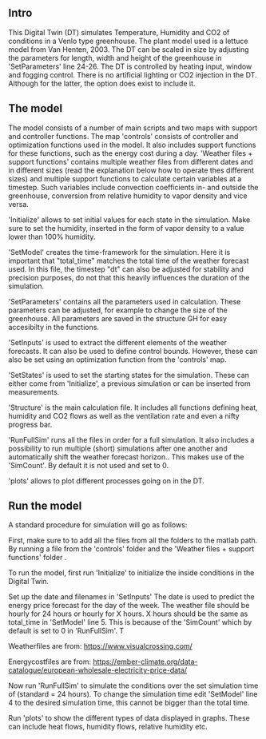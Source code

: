 ## Intro
This Digital Twin (DT) simulates Temperature, Humidity and CO2 of conditions in a Venlo type greenhouse. 
The plant model used is a lettuce model from Van Henten, 2003. The DT can be scaled in size by adjusting the parameters
for length, width and height of the greenhouse in 'SetParameters' line 24-26. The DT is controlled by heating input, window and fogging control. 
There is no artificial lighting or CO2 injection in the DT. Although for the latter, the option does exist to include it.

## The model
The model consists of a number of main scripts and two maps with support and controller functions.
The map 'controls' consists of controller and optimization functions used in the model. It also includes support functions for these functions, such as the energy cost during a day.
'Weather files + support functions' contains multiple weather files from different dates and in different sizes (read the explanation below how to operate thes different sizes) and multiple support functions to calculate certain variables at a timestep. Such variables include convection coefficients in- and outside the greenhouse, conversion from relative humidity to vapor density and vice versa.

'Initialize' allows to set initial values for each state in the simulation. Make sure to set the humidity, inserted in the form of vapor density to a value lower than 100% humidity.

'SetModel' creates the time-framework for the simulation. Here it is important that "total_time" matches the total time of the weather forecast used. In this file, the timestep "dt" can also be adjusted for stability and precision purposes, do not that this heavily influences the duration of the simulation.

'SetParameters' contains all the parameters used in calculation. These parameters can be adjusted, for example to change the size of the greenhouse. All parameters are saved in the structure GH for easy accesibilty in the functions.

'SetInputs' is used to extract the different elements of the weather forecasts. It can also be used to define control bounds. However, these can also be set using an optimization function from the 'controls' map.

'SetStates' is used to set the starting states for the simulation. These can either come from 'Initialize', a previous simulation or can be inserted from measurements.

'Structure' is the main calculation file. It includes all functions defining heat, humidity and CO2 flows as well as the ventilation rate and even a nifty progress bar.

'RunFullSim' runs all the files in order for a full simulation. It also includes a possibility to run multiple (short) simulations after
one another and automatically shift the weather forecast horizon.. This makes use of the 'SimCount'. By default it is not used and set to 0. 

'plots' allows to plot different processes going on in the DT.


## Run the model
A standard procedure for simulation will go as follows:

First, make sure to to add all the files from all the folders to the matlab path. By running a file from the 'controls' folder and the 'Weather files + support functions' folder . 

To run the model, first run 'Initialize' to initialize the inside conditions in the Digital Twin. 

Set up the date and filenames in 'SetInputs' The date is used to predict the energy price forecast for the day of the week. 
The weather file should be hourly for 24 hours or hourly for X hours. X hours should be the same as total_time in 'SetModel' line 5. 
This is because of the 'SimCount' which by default is set to 0 in 'RunFullSim'. T

Weatherfiles are from: https://www.visualcrossing.com/

Energycostfiles are from: https://ember-climate.org/data-catalogue/european-wholesale-electricity-price-data/

Now run 'RunFullSim' to simulate the conditions over the set simulation time of (standard = 24 hours).
To change the simulation time edit 'SetModel' line 4 to the desired simulation time, this cannot be bigger than the total time.

Run 'plots' to show the different types of data displayed in graphs. These can include heat flows, humidity flows, relative humidity etc.


